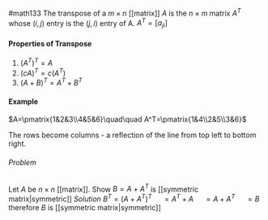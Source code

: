 #math133 
The transpose of a $m \times n$ [[matrix]] $A$ is the $n \times m$ matrix $A^T$ whose $(i,j)$ entry is the $(j,i)$ entry of A.
$A^T = [a_{ji}]$

#### Properties of Transpose
1. $(A^T)^T=A$
2. $(cA)^T=c(A^T)$
3. $(A+B)^T=A^T+B^T$

#### Example
$A=\pmatrix{1&2&3\\4&5&6}\quad\quad A^T=\pmatrix{1&4\\2&5\\3&6}$ 

The rows become columns - a reflection of the line from top left to bottom right.

###### Problem
Let $A$ be $n \times n$ [[matrix]]. Show $B=A+A^T$ is [[symmetric matrix|symmetric]]
*Solution*
$B^T=(A+A^T)^T$
$\quad = A^T+A$
$\quad =A+A^T$
$\quad=B$ therefore $B$ is [[symmetric matrix|symmetric]]